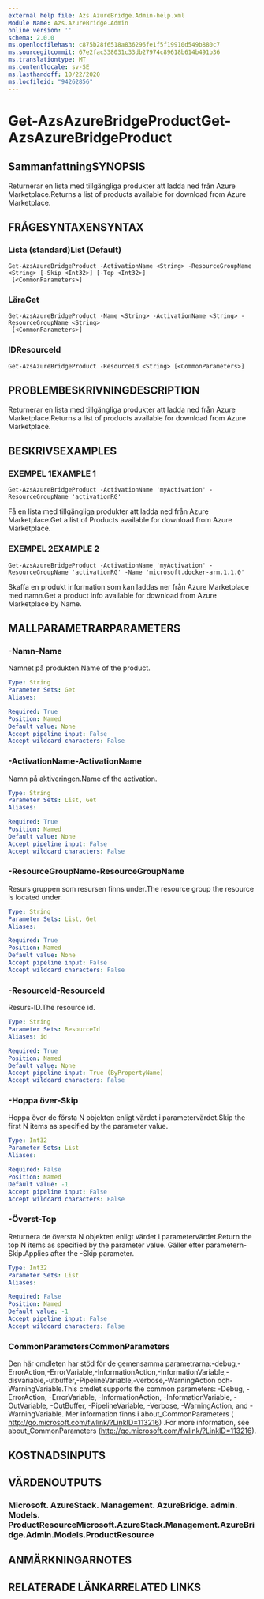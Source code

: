 ```yaml
---
external help file: Azs.AzureBridge.Admin-help.xml
Module Name: Azs.AzureBridge.Admin
online version: ''
schema: 2.0.0
ms.openlocfilehash: c875b28f6518a836296fe1f5f19910d549b880c7
ms.sourcegitcommit: 67e2fac338031c33db27974c89618b614b491b36
ms.translationtype: MT
ms.contentlocale: sv-SE
ms.lasthandoff: 10/22/2020
ms.locfileid: "94262856"
---
```

# <span data-ttu-id="29aca-101">Get-AzsAzureBridgeProduct</span><span class="sxs-lookup"><span data-stu-id="29aca-101">Get-AzsAzureBridgeProduct</span></span>

## <span data-ttu-id="29aca-102">Sammanfattning</span><span class="sxs-lookup"><span data-stu-id="29aca-102">SYNOPSIS</span></span>
<span data-ttu-id="29aca-103">Returnerar en lista med tillgängliga produkter att ladda ned från Azure Marketplace.</span><span class="sxs-lookup"><span data-stu-id="29aca-103">Returns a list of products available for download from Azure Marketplace.</span></span>

## <span data-ttu-id="29aca-104">FRÅGESYNTAXEN</span><span class="sxs-lookup"><span data-stu-id="29aca-104">SYNTAX</span></span>

### <span data-ttu-id="29aca-105">Lista (standard)</span><span class="sxs-lookup"><span data-stu-id="29aca-105">List (Default)</span></span>
```
Get-AzsAzureBridgeProduct -ActivationName <String> -ResourceGroupName <String> [-Skip <Int32>] [-Top <Int32>]
 [<CommonParameters>]
```

### <span data-ttu-id="29aca-106">Lära</span><span class="sxs-lookup"><span data-stu-id="29aca-106">Get</span></span>
```
Get-AzsAzureBridgeProduct -Name <String> -ActivationName <String> -ResourceGroupName <String>
 [<CommonParameters>]
```

### <span data-ttu-id="29aca-107">ID</span><span class="sxs-lookup"><span data-stu-id="29aca-107">ResourceId</span></span>
```
Get-AzsAzureBridgeProduct -ResourceId <String> [<CommonParameters>]
```

## <span data-ttu-id="29aca-108">PROBLEMBESKRIVNING</span><span class="sxs-lookup"><span data-stu-id="29aca-108">DESCRIPTION</span></span>
<span data-ttu-id="29aca-109">Returnerar en lista med tillgängliga produkter att ladda ned från Azure Marketplace.</span><span class="sxs-lookup"><span data-stu-id="29aca-109">Returns a list of products available for download from Azure Marketplace.</span></span>

## <span data-ttu-id="29aca-110">BESKRIVS</span><span class="sxs-lookup"><span data-stu-id="29aca-110">EXAMPLES</span></span>

### <span data-ttu-id="29aca-111">EXEMPEL 1</span><span class="sxs-lookup"><span data-stu-id="29aca-111">EXAMPLE 1</span></span>
```
Get-AzsAzureBridgeProduct -ActivationName 'myActivation' -ResourceGroupName 'activationRG'
```

<span data-ttu-id="29aca-112">Få en lista med tillgängliga produkter att ladda ned från Azure Marketplace.</span><span class="sxs-lookup"><span data-stu-id="29aca-112">Get a list of Products available for download from Azure Marketplace.</span></span>

### <span data-ttu-id="29aca-113">EXEMPEL 2</span><span class="sxs-lookup"><span data-stu-id="29aca-113">EXAMPLE 2</span></span>
```
Get-AzsAzureBridgeProduct -ActivationName 'myActivation' -ResourceGroupName 'activationRG' -Name 'microsoft.docker-arm.1.1.0'
```

<span data-ttu-id="29aca-114">Skaffa en produkt information som kan laddas ner från Azure Marketplace med namn.</span><span class="sxs-lookup"><span data-stu-id="29aca-114">Get a product info available for download from Azure Marketplace by Name.</span></span>

## <span data-ttu-id="29aca-115">MALLPARAMETRAR</span><span class="sxs-lookup"><span data-stu-id="29aca-115">PARAMETERS</span></span>

### <span data-ttu-id="29aca-116">-Namn</span><span class="sxs-lookup"><span data-stu-id="29aca-116">-Name</span></span>
<span data-ttu-id="29aca-117">Namnet på produkten.</span><span class="sxs-lookup"><span data-stu-id="29aca-117">Name of the product.</span></span>

```yaml
Type: String
Parameter Sets: Get
Aliases:

Required: True
Position: Named
Default value: None
Accept pipeline input: False
Accept wildcard characters: False
```

### <span data-ttu-id="29aca-118">-ActivationName</span><span class="sxs-lookup"><span data-stu-id="29aca-118">-ActivationName</span></span>
<span data-ttu-id="29aca-119">Namn på aktiveringen.</span><span class="sxs-lookup"><span data-stu-id="29aca-119">Name of the activation.</span></span>

```yaml
Type: String
Parameter Sets: List, Get
Aliases:

Required: True
Position: Named
Default value: None
Accept pipeline input: False
Accept wildcard characters: False
```

### <span data-ttu-id="29aca-120">-ResourceGroupName</span><span class="sxs-lookup"><span data-stu-id="29aca-120">-ResourceGroupName</span></span>
<span data-ttu-id="29aca-121">Resurs gruppen som resursen finns under.</span><span class="sxs-lookup"><span data-stu-id="29aca-121">The resource group the resource is located under.</span></span>

```yaml
Type: String
Parameter Sets: List, Get
Aliases:

Required: True
Position: Named
Default value: None
Accept pipeline input: False
Accept wildcard characters: False
```

### <span data-ttu-id="29aca-122">-ResourceId</span><span class="sxs-lookup"><span data-stu-id="29aca-122">-ResourceId</span></span>
<span data-ttu-id="29aca-123">Resurs-ID.</span><span class="sxs-lookup"><span data-stu-id="29aca-123">The resource id.</span></span>

```yaml
Type: String
Parameter Sets: ResourceId
Aliases: id

Required: True
Position: Named
Default value: None
Accept pipeline input: True (ByPropertyName)
Accept wildcard characters: False
```

### <span data-ttu-id="29aca-124">-Hoppa över</span><span class="sxs-lookup"><span data-stu-id="29aca-124">-Skip</span></span>
<span data-ttu-id="29aca-125">Hoppa över de första N objekten enligt värdet i parametervärdet.</span><span class="sxs-lookup"><span data-stu-id="29aca-125">Skip the first N items as specified by the parameter value.</span></span>

```yaml
Type: Int32
Parameter Sets: List
Aliases:

Required: False
Position: Named
Default value: -1
Accept pipeline input: False
Accept wildcard characters: False
```

### <span data-ttu-id="29aca-126">-Överst</span><span class="sxs-lookup"><span data-stu-id="29aca-126">-Top</span></span>
<span data-ttu-id="29aca-127">Returnera de översta N objekten enligt värdet i parametervärdet.</span><span class="sxs-lookup"><span data-stu-id="29aca-127">Return the top N items as specified by the parameter value.</span></span>
<span data-ttu-id="29aca-128">Gäller efter parametern-Skip.</span><span class="sxs-lookup"><span data-stu-id="29aca-128">Applies after the -Skip parameter.</span></span>

```yaml
Type: Int32
Parameter Sets: List
Aliases:

Required: False
Position: Named
Default value: -1
Accept pipeline input: False
Accept wildcard characters: False
```

### <span data-ttu-id="29aca-129">CommonParameters</span><span class="sxs-lookup"><span data-stu-id="29aca-129">CommonParameters</span></span>
<span data-ttu-id="29aca-130">Den här cmdleten har stöd för de gemensamma parametrarna:-debug,-ErrorAction,-ErrorVariable,-InformationAction,-InformationVariable,-disvariable,-utbuffer,-PipelineVariable,-verbose,-WarningAction och-WarningVariable.</span><span class="sxs-lookup"><span data-stu-id="29aca-130">This cmdlet supports the common parameters: -Debug, -ErrorAction, -ErrorVariable, -InformationAction, -InformationVariable, -OutVariable, -OutBuffer, -PipelineVariable, -Verbose, -WarningAction, and -WarningVariable.</span></span> <span data-ttu-id="29aca-131">Mer information finns i about_CommonParameters ( http://go.microsoft.com/fwlink/?LinkID=113216) .</span><span class="sxs-lookup"><span data-stu-id="29aca-131">For more information, see about_CommonParameters (http://go.microsoft.com/fwlink/?LinkID=113216).</span></span>

## <span data-ttu-id="29aca-132">KOSTNADS</span><span class="sxs-lookup"><span data-stu-id="29aca-132">INPUTS</span></span>

## <span data-ttu-id="29aca-133">VÄRDEN</span><span class="sxs-lookup"><span data-stu-id="29aca-133">OUTPUTS</span></span>

### <span data-ttu-id="29aca-134">Microsoft. AzureStack. Management. AzureBridge. admin. Models. ProductResource</span><span class="sxs-lookup"><span data-stu-id="29aca-134">Microsoft.AzureStack.Management.AzureBridge.Admin.Models.ProductResource</span></span>

## <span data-ttu-id="29aca-135">ANMÄRKNINGAR</span><span class="sxs-lookup"><span data-stu-id="29aca-135">NOTES</span></span>

## <span data-ttu-id="29aca-136">RELATERADE LÄNKAR</span><span class="sxs-lookup"><span data-stu-id="29aca-136">RELATED LINKS</span></span>
